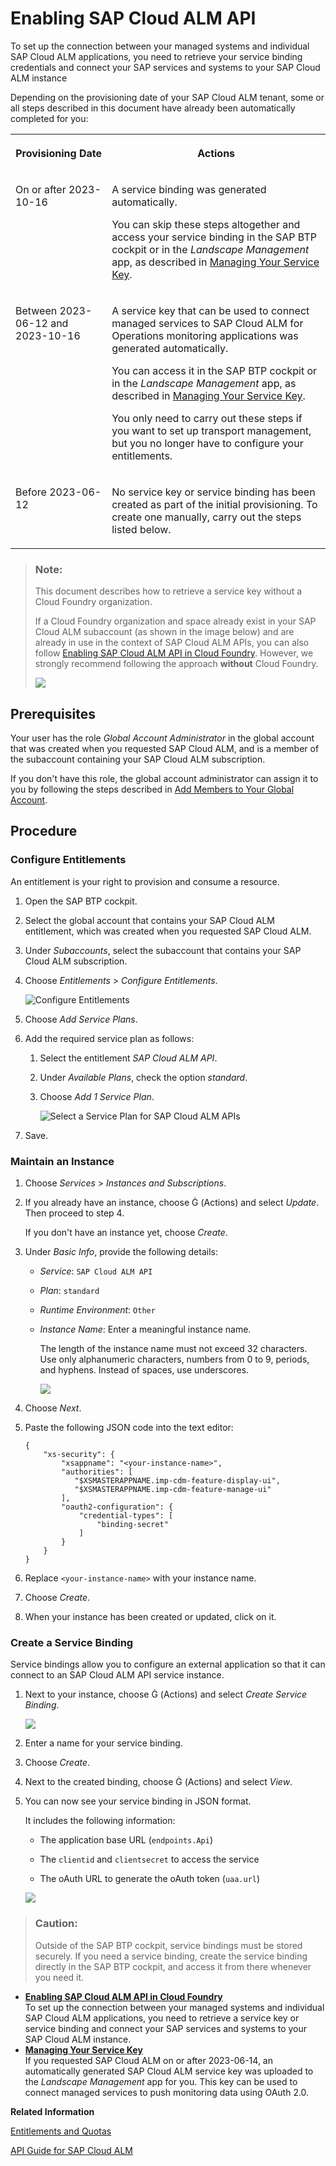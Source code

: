 <!-- loio704b5dc854f549888a238f94015e1eac -->

<link rel="stylesheet" type="text/css" href="../css/sap-icons.css"/>

# Enabling SAP Cloud ALM API

To set up the connection between your managed systems and individual SAP Cloud ALM applications, you need to retrieve your service binding credentials and connect your SAP services and systems to your SAP Cloud ALM instance



Depending on the provisioning date of your SAP Cloud ALM tenant, some or all steps described in this document have already been automatically completed for you:


<table>
<tr>
<th valign="top">

Provisioning Date



</th>
<th valign="top">

Actions



</th>
</tr>
<tr>
<td valign="top">

On or after 2023-10-16



</td>
<td valign="top">

A service binding was generated automatically.

You can skip these steps altogether and access your service binding in the SAP BTP cockpit or in the *Landscape Management* app, as described in [Managing Your Service Key](managing-your-service-key-87b7851.md).



</td>
</tr>
<tr>
<td valign="top">

Between 2023-06-12 and 2023-10-16



</td>
<td valign="top">

A service key that can be used to connect managed services to SAP Cloud ALM for Operations monitoring applications was generated automatically.

You can access it in the SAP BTP cockpit or in the *Landscape Management* app, as described in [Managing Your Service Key](managing-your-service-key-87b7851.md).

You only need to carry out these steps if you want to set up transport management, but you no longer have to configure your entitlements.



</td>
</tr>
<tr>
<td valign="top">

Before 2023-06-12



</td>
<td valign="top">

No service key or service binding has been created as part of the initial provisioning. To create one manually, carry out the steps listed below.



</td>
</tr>
</table>

> ### Note:  
> This document describes how to retrieve a service key without a Cloud Foundry organization.
> 
> If a Cloud Foundry organization and space already exist in your SAP Cloud ALM subaccount \(as shown in the image below\) and are already in use in the context of SAP Cloud ALM APIs, you can also follow [Enabling SAP Cloud ALM API in Cloud Foundry](enabling-sap-cloud-alm-api-in-cloud-foundry-7d4c180.md). However, we strongly recommend following the approach **without** Cloud Foundry.
> 
> ![](images/SUI-EnabledCF_a426651.png)



<a name="loio704b5dc854f549888a238f94015e1eac__section_wpy_rnj_jmb"/>

## Prerequisites

Your user has the role *Global Account Administrator* in the global account that was created when you requested SAP Cloud ALM, and is a member of the subaccount containing your SAP Cloud ALM subscription.

If you don't have this role, the global account administrator can assign it to you by following the steps described in [Add Members to Your Global Account](https://help.sap.com/viewer/65de2977205c403bbc107264b8eccf4b/LATEST/en-US/4a0491330a164f5a873fa630c7f45f06.html).



<a name="loio704b5dc854f549888a238f94015e1eac__section_lv5_hh4_xlbs"/>

## Procedure



### Configure Entitlements

An entitlement is your right to provision and consume a resource.

1.  Open the SAP BTP cockpit.

2.  Select the global account that contains your SAP Cloud ALM entitlement, which was created when you requested SAP Cloud ALM.

3.  Under *Subaccounts*, select the subaccount that contains your SAP Cloud ALM subscription.

4.  Choose *Entitlements* \> *Configure Entitlements*.

    ![Configure Entitlements](images/Enabling_APIs_-_Configure_Entitlements_a560903.png)

5.  Choose *Add Service Plans*.

6.  Add the required service plan as follows:

    1.  Select the entitlement *SAP Cloud ALM API*.

    2.  Under *Available Plans*, check the option *standard*.

    3.  Choose *Add 1 Service Plan*.

        ![Select a Service Plan for SAP Cloud ALM APIs](images/Enabling_APIs_-_Add_Service_Plan_f2a4ae2.png)


7.  Save.




### Maintain an Instance

1.  Choose *Services* \> *Instances and Subscriptions*.

2.  If you already have an instance, choose <span class="SAP-icons"></span> \(Actions\) and select *Update*. Then proceed to step 4.

    If you don't have an instance yet, choose *Create*.

3.  Under *Basic Info*, provide the following details:

    -   *Service*: `SAP Cloud ALM API`

    -   *Plan*: `standard`

    -   *Runtime Environment*: `Other`

    -   *Instance Name*: Enter a meaningful instance name.

        The length of the instance name must not exceed 32 characters. Use only alphanumeric characters, numbers from 0 to 9, periods, and hyphens. Instead of spaces, use underscores.

        ![](images/NOCF-NewInstance_85b4cb4.png)


4.  Choose *Next*.

5.  Paste the following JSON code into the text editor:

    ```
    {
        "xs-security": {
            "xsappname": "<your-instance-name>",
            "authorities": [
               "$XSMASTERAPPNAME.imp-cdm-feature-display-ui",
               "$XSMASTERAPPNAME.imp-cdm-feature-manage-ui"
            ],
            "oauth2-configuration": {
                "credential-types": [
                    "binding-secret"
                ]
            }
        }
    }
    
    ```

6.  Replace `<your-instance-name>` with your instance name.

7.  Choose *Create*.

8.  When your instance has been created or updated, click on it.




### Create a Service Binding

Service bindings allow you to configure an external application so that it can connect to an SAP Cloud ALM API service instance.

1.  Next to your instance, choose <span class="SAP-icons"></span> \(Actions\) and select *Create Service Binding*.

    ![](images/NOCF-CreateServiceBinding_647e290.png)

2.  Enter a name for your service binding.

3.  Choose *Create*.

4.  Next to the created binding, choose <span class="SAP-icons"></span> \(Actions\) and select *View*.

5.  You can now see your service binding in JSON format.

    It includes the following information:

    -   The application base URL \(`endpoints.Api`\)

    -   The `clientid` and `clientsecret` to access the service

    -   The oAuth URL to generate the oAuth token \(`uaa.url`\)


    ![](images/SUI-ServiceKey_2fca8a5.png)


> ### Caution:  
> Outside of the SAP BTP cockpit, service bindings must be stored securely. If you need a service binding, create the service binding directly in the SAP BTP cockpit, and access it from there whenever you need it.

-   **[Enabling SAP Cloud ALM API in Cloud Foundry](enabling-sap-cloud-alm-api-in-cloud-foundry-7d4c180.md "To set up the connection between your managed systems and individual SAP Cloud ALM
		applications, you need to retrieve a service key or service binding and connect your SAP
		services and systems to your SAP Cloud ALM instance.")**  
To set up the connection between your managed systems and individual SAP Cloud ALM applications, you need to retrieve a service key or service binding and connect your SAP services and systems to your SAP Cloud ALM instance.
-   **[Managing Your Service Key](managing-your-service-key-87b7851.md "If you requested SAP Cloud ALM on or after 2023-06-14, an automatically generated SAP
		Cloud ALM service key was uploaded to the Landscape Management app
		for you. This key can be used to connect managed services to push monitoring data using
		OAuth 2.0.")**  
If you requested SAP Cloud ALM on or after 2023-06-14, an automatically generated SAP Cloud ALM service key was uploaded to the *Landscape Management* app for you. This key can be used to connect managed services to push monitoring data using OAuth 2.0.

**Related Information**  


[Entitlements and Quotas](https://help.sap.com/viewer/3504ec5ef16548778610c7e89cc0eac3/Cloud/en-US/00aa2c23479d42568b18882b1ca90d79.html)

[API Guide for SAP Cloud ALM](https://help.sap.com/docs/cloud-alm/apis/about)

